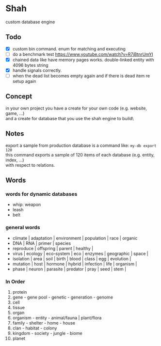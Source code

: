 # Shah

custom database engine

## Todo

- [x] custom bin command. enum for matching and executing
- [ ] do a benchmark test https://www.youtube.com/watch?v=R7jBtnrUmYI
- [x] chained data like have memory pages works. double-linked entity with 4096 bytes string
- [x] handle signals correctly.
- [ ] when the dead list becomes empty again and if there is dead item
      re setup again

## Concept

in your own project you have a create for your own code (e.g. website, game, ...)\
and a create for database that you use the shah engine to build\

## Notes

export a sample from production database is a command like: `my-db export 120`\
this command exports a sample of 120 items of each database (e.g. entity, index, ...)\
with respect to relations.

## Words

### words for dynamic databases

- whip: weapon
- leash
- belt

### general words

- climate | adaptation | environment | population | race | organic
- DNA | RNA | primer | species
- reproduce | offspring | parent | healthy |
- virus | ecology | eco-system | eco | enzymes | geographic | space |
- isolation | area | soil | birth | blood | class | egg | evolution |
- mutation | host | hormone | hybrid | infection | life | organism |
- phase | neuron | parasite | predator | pray | seed | stem |

### In Order

1. protein
1. gene - gene pool - genetic - generation - genome
1. cell
1. tissue
1. organ
1. organism - entity - animal/fauna | plant/flora
1. family - shelter - home - house
1. clan - habitat - colony
1. kingdom - society - jungle - biome
1. planet
